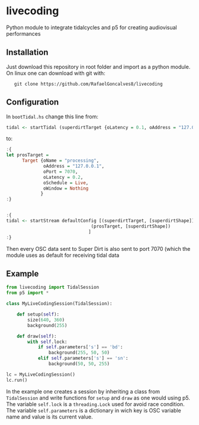 # livecoding

Python module to integrate tidalcycles and p5 for creating audiovisual performances

## Installation

Just download this repository in root folder and import as a python module. On linux one can download with git with:
```
   git clone https://github.com/RafaelGoncalves8/livecoding
```

## Configuration

In `bootTidal.hs` change this line from:

```haskell
tidal <- startTidal (superdirtTarget {oLatency = 0.1, oAddress = "127.0.0.1", oPort = 57120}) (defaultConfig {cFrameTimespan = 1/20})
```

to:

```haskell
:{
let prosTarget =
      Target {oName = "processing",
              oAddress = "127.0.0.1",
              oPort = 7070,
              oLatency = 0.2,
              oSchedule = Live,
              oWindow = Nothing
             }
:}


:{
tidal <- startStream defaultConfig [(superdirtTarget, [superdirtShape]),
                                (prosTarget, [superdirtShape])
                               ]
:}

```

Then every OSC data sent to Super Dirt is also sent to port 7070 (which the module uses as default for receiving tidal data

## Example

```python
from livecoding import TidalSession
from p5 import *

class MyLiveCodingSession(TidalSession):

    def setup(self):
        size(640, 360)
        background(255)

    def draw(self):
        with self.lock:
            if self.parameters['s'] == 'bd':
                background(255, 50, 50)
            elif self.parameters['s'] == 'sn':
                background(50, 50, 255)

lc = MyLiveCodingSession()
lc.run()
```

In the example one creates a session by inheriting a class from `TidalSession` and write functions for `setup` and `draw` as one would using p5. The variable `self.lock` is a `threading.Lock` used for avoid race condition. The variable `self.parameters` is a dictionary in wich key is OSC variable name and value is its current value.
